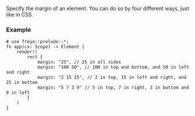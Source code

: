 Specify the margin of an element.
You can do so by four different ways, just like in CSS.

### Example

```rust, no_run
# use freya::prelude::*;
fn app(cx: Scope) -> Element {
    render!(
        rect {
            margin: "25", // 25 in all sides
            margin: "100 50", // 100 in top and bottom, and 50 in left and right
            margin: "2 15 25", // 2 in top, 15 in left and right, and 25 in bottom
            margin: "5 7 3 9" // 5 in top, 7 in right, 3 in bottom and 9 in left
        }
    )
}
```